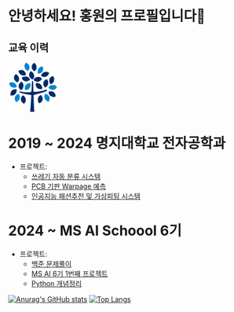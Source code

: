 # 안녕하세요! 홍원의 프로필입니다👋
## 교육 이력 
<img src="/명지.svg" width="100" height="100">

# 2019 ~ 2024 명지대학교 전자공학과
- 프로젝트:
  - [쓰레기 자동 분류 시스템](https://github.com/hongwon1031/2024_DeepLearning_Project/tree/main)
  - [PCB 기판 Warpage 예측](https://github.com/hongwon1031/Myungji_AI_Contest/tree/main)
  - [인공지능 패션추천 및 가상피팅 시스템](https://github.com/hongwon1031/AI-based-Style-Recommendation-System)
# 2024 ~ MS AI Schoool 6기

- 프로젝트:
  - [백준 문제풀이](https://github.com/hongwon1031/Baekjoon_Prac)
  - [MS AI 6기 1번째 프로젝트](https://github.com/hongwon1031/MS_AI_Project_1)
  - [Python 개념정리](https://github.com/hongwon1031/testRepo/tree/main/12)

<!--
**hongwon1031/hongwon1031** is a ✨ _special_ ✨ repository because its `README.md` (this file) appears on your GitHub profile.

Here are some ideas to get you started:

- 🔭 I’m currently working on ...
- 🌱 I’m currently learning ...
- 👯 I’m looking to collaborate on ...
- 🤔 I’m looking for help with ...
- 💬 Ask me about ...
- 📫 How to reach me: ...
- 😄 Pronouns: ...
- ⚡ Fun fact: ...
-->
[![Anurag's GitHub stats](https://github-readme-stats.vercel.app/api?username=hongwon1031&show_icons=true&theme=radical)](https://github.com/anuraghazra/github-readme-stats)
[![Top Langs](https://github-readme-stats.vercel.app/api/top-langs/?username=hongwon1031)](https://github.com/anuraghazra/github-readme-stats)

